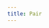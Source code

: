 ```yaml
---
title: Pair
---
```


<ExternalRedirect href="https://docs.uniswap.org/sdk/2.0.0/reference/route" />
